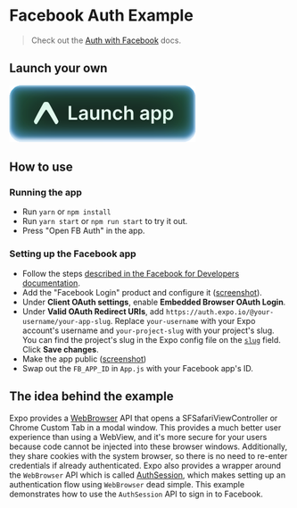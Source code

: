 # Facebook Auth Example

> Check out the [Auth with Facebook](https://docs.expo.dev/guides/authentication/#facebook) docs.

## Launch your own

[![Launch with Expo](https://github.com/expo/examples/blob/master/.gh-assets/launch.svg?raw=true)](https://launch.expo.dev/?github=https://github.com/expo/examples/tree/master/with-facebook-auth)

## How to use

### Running the app

- Run `yarn` or `npm install`
- Run `yarn start` or `npm run start` to try it out.
- Press "Open FB Auth" in the app.

### Setting up the Facebook app

- Follow the steps [described in the Facebook for Developers documentation](https://developers.facebook.com/docs/apps/register).
- Add the "Facebook Login" product and configure it ([screenshot](https://i.imgur.com/i1UAkIh.png)).
- Under **Client OAuth settings**, enable **Embedded Browser OAuth Login**.
- Under **Valid OAuth Redirect URIs**, add `https://auth.expo.io/@your-username/your-app-slug`. Replace `your-username` with your Expo account's username and `your-project-slug` with your project's slug. You can find the project's slug in the Expo config file on the [`slug`](/versions/latest/config/app/#slug) field. Click **Save changes**.
- Make the app public ([screenshot](https://i.imgur.com/7m7iqcg.png))
- Swap out the `FB_APP_ID` in `App.js` with your Facebook app's ID.

## The idea behind the example

Expo provides a
[WebBrowser](https://docs.expo.dev/versions/latest/sdk/webbrowser)
API that opens a SFSafariViewController or Chrome Custom Tab in a modal
window. This provides a much better user experience than using a
WebView, and it's more secure for your users because code cannot be
injected into these browser windows. Additionally, they share cookies
with the system browser, so there is no need to re-enter credentials if
already authenticated. Expo also provides a wrapper around the `WebBrowser`
API which is called [AuthSession](https://docs.expo.dev/versions/latest/sdk/auth-session),
which makes setting up an authentication flow using `WebBrowser` dead simple.
This example demonstrates how to use the `AuthSession` API to sign in to
Facebook.
